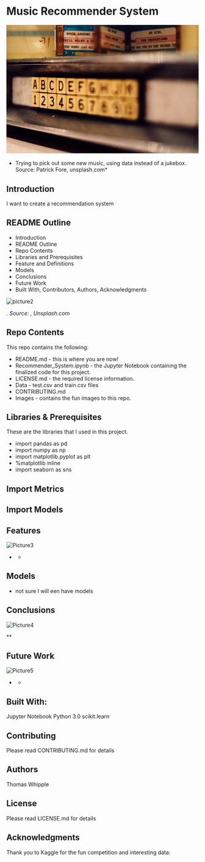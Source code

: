 # Music Recommender System


![picture1](https://raw.githubusercontent.com/twhipple/Music_Recommender_System/main/Images/patrick-fore-cPDH2ChdBps-unsplash.jpg)

* Trying to pick out some new music, using data instead of a jukebox.  Source: Patrick Fore, unsplash.com*


## Introduction
I want to create a recommendation system


## README Outline
* Introduction 
* README Outline
* Repo Contents
* Libraries and Prerequisites
* Feature and Definitions
* Models
* Conclusions
* Future Work
* Built With, Contributors, Authors, Acknowledgments


![picture2]()

*. Source: , Unsplash.com*


## Repo Contents
This repo contains the following:
* README.md - this is where you are now!
* Recommender_System.ipynb - the Jupyter Notebook containing the finalized code for this project.
* LICENSE.md - the required license information.
* Data - test.csv and train.csv files
* CONTRIBUTING.md 
* Images - contains the fun images to this repo.


## Libraries & Prerequisites
These are the libraries that I used in this project.

* import pandas as pd
* import numpy as np
* import matplotlib.pyplot as plt
* %matplotlib inline
* import seaborn as sns

## Import Metrics


## Import Models
          


## Features





![Picture3]()

* *


## Models
- not sure I will een have models


## Conclusions



![Picture4]()

**


## Future Work



![Picture5]()

* *


## Built With:
Jupyter Notebook
Python 3.0
scikit.learn


## Contributing
Please read CONTRIBUTING.md for details


## Authors
Thomas Whipple


## License
Please read LICENSE.md for details


## Acknowledgments
Thank you to Kaggle for the fun competition and interesting data:


